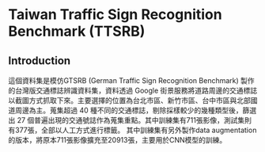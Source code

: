 # Taiwan Traffic Sign Recognition Benchmark (TTSRB)
## Introduction
這個資料集是模仿GTSRB (German Traffic Sign Recognition Benchmark) 製作的台灣版交通標誌辨識資料集，資料透過 Google 街景服務將道路周邊的交通標誌以截圖方式抓取下來。主要選擇的位置為台北市區、新竹市區、台中市區與北部國道周邊為主。蒐集超過 40 種不同的交通標誌，剔除採樣較少的幾種類型後，篩選出 27 個普遍出現的交通號誌作為蒐集重點。其中訓練集有711張影像，測試集則有377張，全部以人工方式進行標籤。
其中訓練集有另外製作data augmentation的版本，將原本711張影像擴充至20913張，主要用於CNN模型的訓練。
